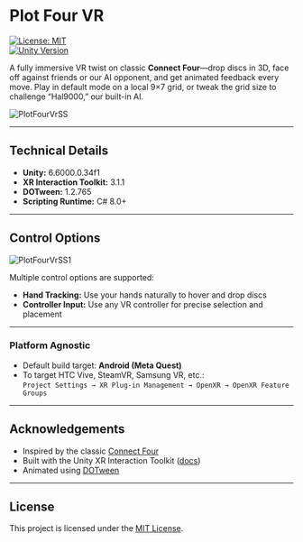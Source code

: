 # Plot Four VR

[![License: MIT](https://img.shields.io/badge/License-MIT-blue.svg)](#license)  
[![Unity Version](https://img.shields.io/badge/Unity-6.6000.0.34f1-blue.svg)](#technical-details)  

A fully immersive VR twist on classic **Connect Four**—drop discs in 3D, face off against friends or our AI opponent, and get animated feedback every move. Play in default mode on a local 9×7 grid, or tweak the grid size to challenge “Hal9000,” our built-in AI.

![PlotFourVrSS](https://github.com/user-attachments/assets/02e9584d-fe8a-48b1-8e3e-1f828a286c49)

---

## Technical Details

- **Unity:** 6.6000.0.34f1  
- **XR Interaction Toolkit:** 3.1.1  
- **DOTween:** 1.2.765  
- **Scripting Runtime:** C# 8.0+  

---

## Control Options
![PlotFourVrSS1](https://github.com/user-attachments/assets/4460f95e-0f91-471c-a188-033472ef3e30)

Multiple control options are supported:

- **Hand Tracking:** Use your hands naturally to hover and drop discs  
- **Controller Input:** Use any VR controller for precise selection and placement  

---

### Platform Agnostic

- Default build target: **Android (Meta Quest)**  
- To target HTC Vive, SteamVR, Samsung VR, etc.:  
  `Project Settings → XR Plug-in Management → OpenXR → OpenXR Feature Groups`

---

## Acknowledgements

- Inspired by the classic [Connect Four](https://en.wikipedia.org/wiki/Connect_Four)  
- Built with the Unity XR Interaction Toolkit ([docs](https://docs.unity3d.com/Packages/com.unity.xr.interaction.toolkit@3.1/manual/index.html))
- Animated using [DOTween](https://assetstore.unity.com/packages/tools/animation/dotween-hotween-v2-27676)

---

## License

This project is licensed under the [MIT License](LICENSE).
